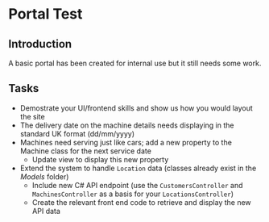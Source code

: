 # Portal Test

## Introduction

A basic portal has been created for internal use but it still needs some work.

## Tasks

* Demostrate your UI/frontend skills and show us how you would layout the site
* The delivery date on the machine details needs displaying in the standard UK format (dd/mm/yyyy)
* Machines need serving just like cars; add a new property to the Machine class for the next service date
  * Update view to display this new property
* Extend the system to handle `Location` data (classes already exist in the *Models* folder)
  * Include new C# API endpoint (use the `CustomersController` and `MachinesController` as a basis for your `LocationsController`)
  * Create the relevant front end code to retrieve and display the new API data
